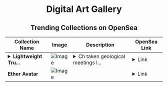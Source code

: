 <div align="center">

# Digital Art Gallery

## Trending Collections on OpenSea

| Collection Name                       | Image                                                                                     | Description                       | OpenSea Link                                                                                          |
|---------------------------------------|-------------------------------------------------------------------------------------------|-----------------------------------|--------------------------------------------------------------------------------------------------------|
| **<details><summary>Lightweight Tru...</summary>Lightweight Truly</details>** | ![Image](https://i.seadn.io/s/raw/files/80444c6b8d8641939ccecc42c0ba3208.jpg?w=500&auto=format?w=200&auto=format) | <details><summary>Ch taken geological meetings l...</summary>Ch taken geological meetings leading uc goto filme</details> | <details><summary>Link</summary>[Lightweight Truly](https://opensea.io/collection/lightweight-truly)</details> |
| **Ether Avatar** | ![Image](https://i.seadn.io/s/raw/files/5540bcab06bac52fa9839e9daaaaf07d.jpg?w=500&auto=format?w=200&auto=format) |  | <details><summary>Link</summary>[Ether Avatar](https://opensea.io/collection/ether-avatar-180)</details> |

</div>